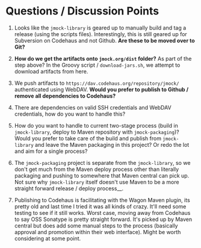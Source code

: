 # Questions / Discussion Points

1. Looks like the `jmock-library` is geared up to manually build and tag a release (using the scripts files). Interestingly, this is still geared up for Subversion on Codehaus and not Github. __Are these to be moved over to Git?__

1. __How do we get the artifacts onto `jmock.org/dist` folder?__ As part of the step above? In the Groovy script / `download-jars.sh`, we attempt to download artifacts from here.

1. We push artifacts to `https://dav.codehaus.org/repository/jmock/` authenticated using WebDAV. __Would you prefer to publish to Github / remove all dependencies to Codehaus?__

1. There are dependencies on valid SSH credentials and WebDAV credentials, how do you want to handle this?

1. How do you want to handle to current two-stage process (build in `jmock-library`, deploy to Maven repository with `jmock-packaging`)? Would you prefer to take care of the build and publish from `jmock-library` and leave the Maven packaging in this project? Or redo the lot and aim for a single process?

1. The `jmock-packaging` project is separate from the `jmock-library`, so we don't get much from the Maven deploy process other than literally packaging and pushing to somewhere that Maven central can pick up. Not sure why `jmock-library` itself doesn't use Maven to be a more straight forward release / deploy process__.

1. Publishing to Codehaus is facilitating with the Wagon Maven plugin, its pretty old and last time I tried it was all kinds of crazy. It'll need some testing to see if it still works. Worst case, moving away from Codehaus to say OSS Sonatype is pretty straight forward. It's picked up by Maven central but does add some manual steps to the process (basically approval and promotion within their web interface). Might be worth considering at some point.